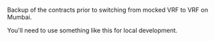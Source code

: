 Backup of the contracts prior to switching from mocked VRF to VRF on Mumbai.

You'll need to use something like this for local development. 
